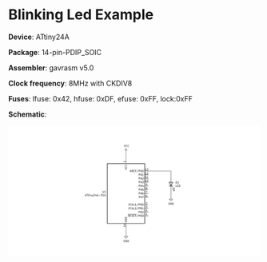 # Blinking Led Example

**Device**: ATtiny24A

**Package**: 14-pin-PDIP_SOIC

**Assembler**: gavrasm v5.0

**Clock frequency**: 8MHz with CKDIV8

**Fuses**: lfuse: 0x42, hfuse: 0xDF, efuse: 0xFF, lock:0xFF

**Schematic**:

![schematic](./schematic.png)
